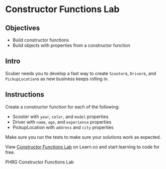# Constructor Functions Lab

## Objectives
+ Build constructor functions
+ Build objects with properties from a constructor function

## Intro

Scuber needs you to develop a fast way to create `Scooter`s, `Driver`s, and `PickupLocation`s as new business keeps rolling in.

## Instructions

Create a constructor function for each of the following:
+ Scooter with `year`, `color`, and `model` properties
+ Driver with `name`, `age`, and `experience` properties
+ PickupLocation with `address` and `city` properties

Make sure you run the tests to make sure your solutions work as expected.

<p class='util--hide'>View <a href='https://learn.co/lessons/js-object-oriented-constructor-functions-lab'>Constructor Functions Lab</a> on Learn.co and start learning to code for free.</p>
<p data-visibility='hidden'>PHRG Constructor Functions Lab</p>